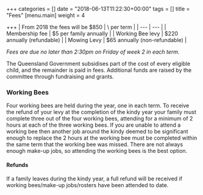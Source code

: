 +++
categories = []
date = "2018-06-13T11:22:30+00:00"
tags = []
title = "Fees"
[menu.main]
weight = 4

+++
| From 2018 the fees will be $850 | \ per term |
| --- | --- |
| Membership fee | $5 per family annually |
| Working Bee levy | $220 annually (refundable) |
| Mowing Levy | $65 annually (non-refundable) |

_Fees are due no later than 2:30pm on Friday of week 2 in each term._

The Queensland Government subsidises part of the cost of every eligible child, and the remainder is paid in fees.  Additional funds are raised by the committee through fundraising and grants.

### Working Bees

Four working bees are held during the year, one in each term.  To receive the refund of your levy at the completion of the kindy year your family must complete three out of the four working bees, attending for a minimum of 2 hours at each of the three working bees.  If you are unable to attend a working bee then another job around the kindy deemed to be significant enough to replace the 2 hours at the working bee must be completed within the same term that the working bee was missed.  There are not always enough make-up jobs, so attending the working bees is the best option.

#### Refunds

If a family leaves during the kindy year, a full refund will be received if working bees/make-up jobs/rosters have been attended to date.